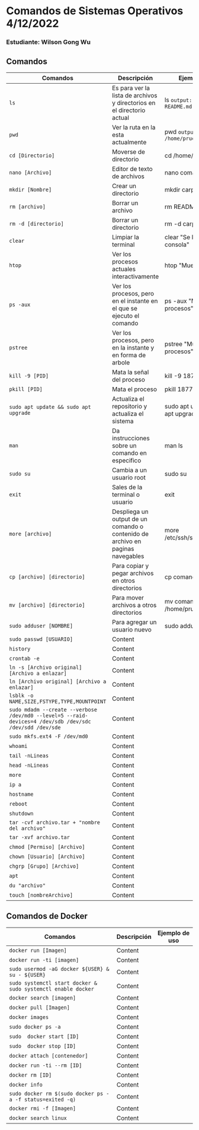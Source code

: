 # Comandos de Sistemas Operativos 4/12/2022

### Estudiante: Wilson Gong Wu

## Comandos

|   Comandos    |  Descripción  |  Ejemplo de uso |
| ------------- | ------------- | --------------- |
| `ls`  | Es para ver la lista de archivos y directorios en el directorio actual  | ls `output: Comandos.md  README.md` | 
| `pwd`  | Ver la ruta en la esta actualmente  | pwd `output: /home/prueba/Comandos`  |
| `cd [Directorio]`  | Moverse de directorio  | cd /home/ |
| `nano [Archivo]`  | Editor de texto de archivos  | nano comandos.md   |
| `mkdir [Nombre]`  | Crear un directorio |  mkdir carpeta01         |
| `rm [archivo]`  | Borrar un archivo | rm README.md      |
| `rm -d [directorio]`  | Borrar un directorio | rm -d carpeta01 |
| `clear`  | Limpiar la terminal  |  clear "Se limpia la consola"            |
| `htop`  | Ver los procesos actuales interactivamente |  htop "Muestra procesos"     |
| `ps -aux`  | Ver los procesos, pero en el instante en el que se ejecuto el comando |  ps -aux "Muestra procesos"               |
| `pstree`  | Ver los procesos, pero en la instante y en forma de arbole |  pstree "Mueestra procesos"               |
| `kill -9 [PID]`  | Mata la señal del proceso  |  kill -9 18775               |
| `pkill [PID]`  | Mata el proceso  |  pkill 18775               |
| `sudo apt update && sudo apt upgrade`  | Actualiza el repositorio y actualiza el sistema  |  sudo apt update && sudo apt upgrade               |
| `man`  | Da instrucciones sobre un comando en especifico | man ls                |
| `sudo su`  | Cambia a un usuario root | sudo su                |
| `exit`  | Sales de la terminal o usuario | exit                |
| `more [archivo]`  | Despliega un output de un comando o contenido de archivo en paginas navegables | more /etc/ssh/sshd_config                |
| `cp [archivo] [directorio]`  | Para copiar y pegar archivos en otros directorios | cp comandos.md /home/                |
| `mv [archivo] [directorio]`   | Para mover archivos a otros directorios | mv comandos.md /home/prueba/Comandos                |
| `sudo adduser [NOMBRE]`  | Para agregar un usuario nuevo |   sudo adduser Wilson              |
| `sudo passwd [USUARIO]`  | Content |                 |
| `history`  | Content |                 |
| `crontab -e`  | Content |                 |
| `ln -s [Archivo original] [Archivo a enlazar]`  | Content |                 |
| `ln [Archivo original] [Archivo a enlazar]`  | Content |                 |
| `lsblk -o NAME,SIZE,FSTYPE,TYPE,MOUNTPOINT`  | Content |                 |
| `sudo mdadm --create --verbose /dev/md0 --level=5 --raid-devices=4 /dev/sdb /dev/sdc /dev/sdd /dev/sde `  | Content |                 |
| `sudo mkfs.ext4 -F /dev/md0`  | Content |                 |
| `whoami`  | Content |                 |
| `tail -nLineas`  | Content |                 |
| `head -nLineas`  | Content |                 |
| `more`  | Content |                 |
| `ip a`  | Content |                 |
| `hostname`  | Content |                 |
| `reboot`  | Content |                 |
| `shutdown`  | Content |                 |
| `tar -cvf archivo.tar + "nombre del archivo"`  | Content |                 |
| `tar -xvf archivo.tar `  | Content |                 |
| `chmod [Permiso] [Archivo]`  | Content |                 |
| `chown [Usuario] [Archivo]`  | Content |                 |
| `chgrp [Grupo] [Archivo]`  | Content |                 |
| `apt `  | Content |                 |
| `du "archivo" `  | Content |                 |
| `touch [nombreArchivo] `  | Content |                 |

## Comandos de Docker

|   Comandos    |  Descripción  |  Ejemplo de uso |
| ------------- | ------------- | --------------- |
| `docker run [Imagen]`  | Content  |                 |
| `docker run -ti [imagen]`  | Content  |                 |
| `sudo usermod -aG docker ${USER} & su - ${USER} `  | Content |                 |
| `sudo systemctl start docker & sudo systemctl enable docker `  | Content |                 |
| `docker search [imagen] `  | Content |                 |
| `docker pull [Imagen] `  | Content |                 |
| `docker images `  | Content |                 |
| `sudo docker ps -a `  | Content |                 |
| `sudo  docker start [ID] `  | Content |                 |
| `sudo  docker stop [ID] `  | Content |                 |
| `docker attach [contenedor] `  | Content |                 |
| `docker run -ti --rm [ID] `  | Content |                 |
| `docker rm [ID] `  | Content |                 |
| `docker info `  | Content |                 |
| `sudo docker rm $(sudo docker ps -a -f status=exited -q) `  | Content |                 |
| `docker rmi -f [Imagen] `  | Content |                 |
| `docker search linux `  | Content |                 |




